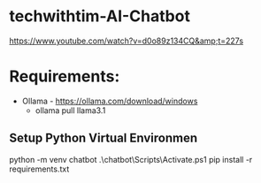 # techwithtim-AI-Chatbot
https://www.youtube.com/watch?v=d0o89z134CQ&amp;t=227s

# Requirements:
- Ollama - https://ollama.com/download/windows
    - ollama pull llama3.1

## Setup Python Virtual Environmen
python -m venv chatbot
.\chatbot\Scripts\Activate.ps1
pip install -r requirements.txt

